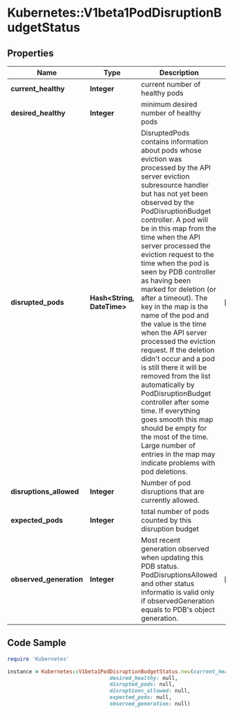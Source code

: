 # Kubernetes::V1beta1PodDisruptionBudgetStatus

## Properties

Name | Type | Description | Notes
------------ | ------------- | ------------- | -------------
**current_healthy** | **Integer** | current number of healthy pods | 
**desired_healthy** | **Integer** | minimum desired number of healthy pods | 
**disrupted_pods** | **Hash&lt;String, DateTime&gt;** | DisruptedPods contains information about pods whose eviction was processed by the API server eviction subresource handler but has not yet been observed by the PodDisruptionBudget controller. A pod will be in this map from the time when the API server processed the eviction request to the time when the pod is seen by PDB controller as having been marked for deletion (or after a timeout). The key in the map is the name of the pod and the value is the time when the API server processed the eviction request. If the deletion didn&#39;t occur and a pod is still there it will be removed from the list automatically by PodDisruptionBudget controller after some time. If everything goes smooth this map should be empty for the most of the time. Large number of entries in the map may indicate problems with pod deletions. | [optional] 
**disruptions_allowed** | **Integer** | Number of pod disruptions that are currently allowed. | 
**expected_pods** | **Integer** | total number of pods counted by this disruption budget | 
**observed_generation** | **Integer** | Most recent generation observed when updating this PDB status. PodDisruptionsAllowed and other status informatio is valid only if observedGeneration equals to PDB&#39;s object generation. | [optional] 

## Code Sample

```ruby
require 'Kubernetes'

instance = Kubernetes::V1beta1PodDisruptionBudgetStatus.new(current_healthy: null,
                                 desired_healthy: null,
                                 disrupted_pods: null,
                                 disruptions_allowed: null,
                                 expected_pods: null,
                                 observed_generation: null)
```


